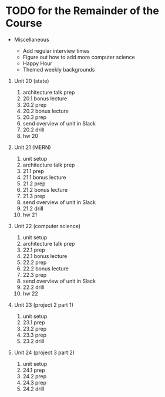 # TODO for the Remainder of the Course

- Miscellaneous

  - Add regular interview times
  - Figure out how to add more computer science
  - Happy Hour
  - Themed weekly backgrounds

1. Unit 20 (state)

   1. architecture talk prep
   1. 20.1 bonus lecture
   1. 20.2 prep
   1. 20.2 bonus lecture
   1. 20.3 prep
   1. send overview of unit in Slack
   1. 20.2 drill
   1. hw 20

1. Unit 21 (MERN)

   1. unit setup
   1. architecture talk prep
   1. 21.1 prep
   1. 21.1 bonus lecture
   1. 21.2 prep
   1. 21.2 bonus lecture
   1. 21.3 prep
   1. send overview of unit in Slack
   1. 21.2 drill
   1. hw 21

1. Unit 22 (computer science)

   1. unit setup
   1. architecture talk prep
   1. 22.1 prep
   1. 22.1 bonus lecture
   1. 22.2 prep
   1. 22.2 bonus lecture
   1. 22.3 prep
   1. send overview of unit in Slack
   1. 22.2 drill
   1. hw 22

1. Unit 23 (project 2 part 1)

   1. unit setup
   1. 23.1 prep
   1. 23.2 prep
   1. 23.3 prep
   1. 23.2 drill

1. Unit 24 (project 3 part 2)

   1. unit setup
   1. 24.1 prep
   1. 24.2 prep
   1. 24.3 prep
   1. 24.2 drill
